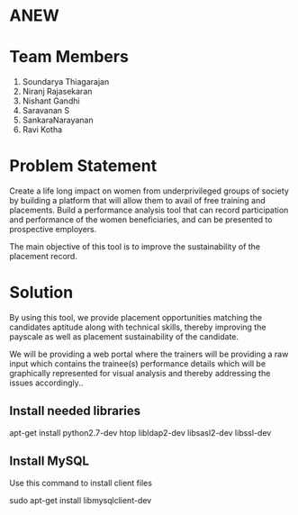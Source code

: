 # ANEW

Team Members
============
1. Soundarya Thiagarajan 
2. Niranj Rajasekaran 
3. Nishant Gandhi 
4. Saravanan S 
5. SankaraNarayanan
6. Ravi Kotha 

Problem Statement
=================
Create a life long impact on women from underprivileged groups of society by building a platform that will allow them to avail of free training and placements. Build a performance analysis tool that can record participation and performance of the women beneficiaries, and can be presented to prospective employers. 

The main objective of this tool is to improve the sustainability of the placement record. 

Solution
========
By using this tool, we provide placement opportunities matching the candidates aptitude along with technical skills, thereby improving the payscale as well as placement sustainability of the candidate. 

We will be providing a web portal where the trainers will be providing a raw input which contains the trainee(s) performance details which will be graphically represented for visual analysis and thereby addressing the issues accordingly.. 

Install needed libraries
--------------------------------------

apt-get install python2.7-dev htop libldap2-dev libsasl2-dev libssl-dev

Install MySQL
--------------

Use this command to install client files

sudo apt-get install libmysqlclient-dev
